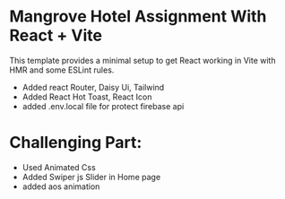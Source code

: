 # Mangrove Hotel Assignment With React + Vite

This template provides a minimal setup to get React working in Vite with HMR and some ESLint rules.



- Added react Router, Daisy Ui, Tailwind
- Added React Hot Toast, React Icon
- added .env.local file for protect firebase api
# Challenging Part: 
- Used Animated Css
- Added Swiper js Slider in Home page
- added aos animation 



